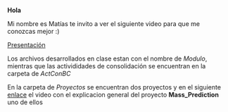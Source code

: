 **Hola**

Mi nombre es Matías te invito a ver el siguiente video para que me conozcas mejor :)

[Presentación](https://www.youtube.com/watch?v=ljwfiwztIQI)

Los archivos desarrollados en clase estan con el nombre de *Modulo*, mientras que las activididades de consolidación se encuentran en la carpeta de *ActConBC*

En la carpeta de *Proyectos* se encuentran dos proyectos y en el siguiente [enlace](https://www.youtube.com/watch?v=NL51YVKZXFI) el video con el explicacion general del proyecto **Mass_Prediction** uno de ellos
